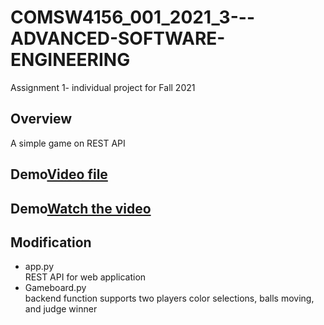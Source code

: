# COMSW4156_001_2021_3---ADVANCED-SOFTWARE-ENGINEERING
Assignment 1- individual project for Fall 2021

## Overview ##
A simple game on REST API

## Demo[Video file](https://github.com/tim-kao/COMSW4156-ADVANCED-SOFTWARE-ENGINEERING-Assignment-I1-Implementing-A-Simple-Game/blob/main/demo/demo_sk4920.mp4)
## Demo[Watch the video](https://youtu.be/bK0KGo3IIcM)

## Modification
- app.py\
 REST API for web application
- Gameboard.py\
backend function supports two players color selections, balls moving, and judge winner
